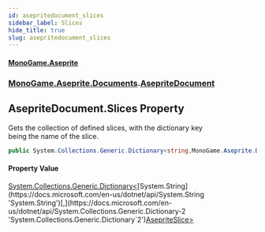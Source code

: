 ```yaml
---
id: asepritedocument_slices
sidebar_label: Slices
hide_title: true
slug: asepritedocument_slices
---
```

#### [MonoGame.Aseprite](index 'index')
### [MonoGame.Aseprite.Documents](monogame_aseprite_documents 'MonoGame.Aseprite.Documents').[AsepriteDocument](asepritedocument 'MonoGame.Aseprite.Documents.AsepriteDocument')
## AsepriteDocument.Slices Property
Gets the collection of defined slices, with the dictionary key  
being the name of the slice.  
```csharp
public System.Collections.Generic.Dictionary<string,MonoGame.Aseprite.Documents.AsepriteSlice> Slices { get; set; }
```
#### Property Value
[System.Collections.Generic.Dictionary&lt;](https://docs.microsoft.com/en-us/dotnet/api/System.Collections.Generic.Dictionary-2 'System.Collections.Generic.Dictionary`2')[System.String](https://docs.microsoft.com/en-us/dotnet/api/System.String 'System.String')[,](https://docs.microsoft.com/en-us/dotnet/api/System.Collections.Generic.Dictionary-2 'System.Collections.Generic.Dictionary`2')[AsepriteSlice](asepriteslice 'MonoGame.Aseprite.Documents.AsepriteSlice')[&gt;](https://docs.microsoft.com/en-us/dotnet/api/System.Collections.Generic.Dictionary-2 'System.Collections.Generic.Dictionary`2')  
